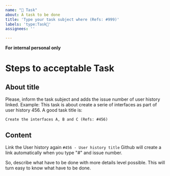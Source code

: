 ```yaml
---
name: "👷 Task"
about: A task to be done
title: 'Type your task subject where (Refs: #999)'
labels: 'type:Task👷'
assignees: ''

---
```


**For internal personal only**

# Steps to acceptable Task
## About title
Please, inform the task subject and adds the issue number of user history linked. 
Example: This task is about create a serie of interfaces as part of user history 456. A good task title is:

`Create the interfaces A, B and C (Refs: #456)`

## Content
Link the User history again
`#456 - User history title`
Github will create a link automatically when you type "#" and issue number.

So, describe what have to be done with more details level possible. This will turn easy to know what have to be done.
